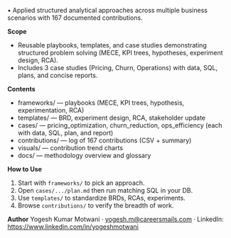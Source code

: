 • Applied structured analytical approaches across multiple business scenarios with 167 documented contributions.

**Scope**
- Reusable playbooks, templates, and case studies demonstrating structured problem solving (MECE, KPI trees, hypotheses, experiment design, RCA).
- Includes 3 case studies (Pricing, Churn, Operations) with data, SQL, plans, and concise reports.

**Contents**
- frameworks/ — playbooks (MECE, KPI trees, hypothesis, experimentation, RCA)
- templates/ — BRD, experiment design, RCA, stakeholder update
- cases/ — pricing_optimization, churn_reduction, ops_efficiency (each with data, SQL, plan, and report)
- contributions/ — log of 167 contributions (CSV + summary)
- visuals/ — contribution trend charts
- docs/ — methodology overview and glossary

**How to Use**
1) Start with `frameworks/` to pick an approach.
2) Open `cases/.../plan.md` then run matching SQL in your DB.
3) Use `templates/` to standardize BRDs, RCAs, experiments.
4) Browse `contributions/` to verify the breadth of work.

**Author**
Yogesh Kumar Motwani · yogesh.m@careersmails.com · LinkedIn: https://www.linkedin.com/in/yogeshmotwani
